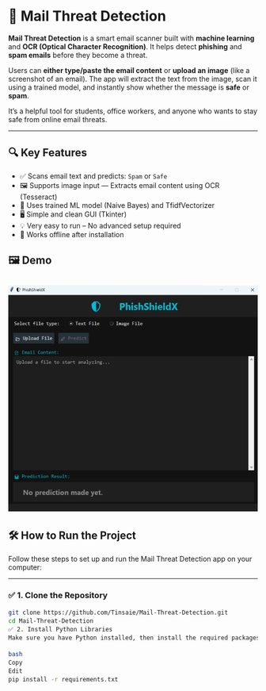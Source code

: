 # 📧 Mail Threat Detection

**Mail Threat Detection** is a smart email scanner built with **machine learning** and **OCR (Optical Character Recognition)**. It helps detect **phishing** and **spam emails** before they become a threat.

Users can **either type/paste the email content** or **upload an image** (like a screenshot of an email). The app will extract the text from the image, scan it using a trained model, and instantly show whether the message is **safe** or **spam**.

It’s a helpful tool for students, office workers, and anyone who wants to stay safe from online email threats.

---

## 🔍 Key Features

- ✅ Scans email text and predicts: `Spam` or `Safe`
- 🖼️ Supports image input — Extracts email content using OCR (Tesseract)
- 🧠 Uses trained ML model (Naive Bayes) and TfidfVectorizer
- 🖥️ Simple and clean GUI (Tkinter)
- 💡 Very easy to run – No advanced setup required
- 🔐 Works offline after installation
## 🖼️ Demo

![App Screenshot](UI.png)
---
## 🛠️ How to Run the Project

Follow these steps to set up and run the Mail Threat Detection app on your computer:

---

### ✅ 1. Clone the Repository

```bash
git clone https://github.com/Tinsaie/Mail-Threat-Detection.git
cd Mail-Threat-Detection
✅ 2. Install Python Libraries
Make sure you have Python installed, then install the required packages:

bash
Copy
Edit
pip install -r requirements.txt
